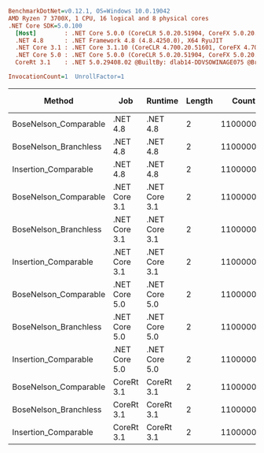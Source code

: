 ``` ini

BenchmarkDotNet=v0.12.1, OS=Windows 10.0.19042
AMD Ryzen 7 3700X, 1 CPU, 16 logical and 8 physical cores
.NET Core SDK=5.0.100
  [Host]        : .NET Core 5.0.0 (CoreCLR 5.0.20.51904, CoreFX 5.0.20.51904), X64 RyuJIT
  .NET 4.8      : .NET Framework 4.8 (4.8.4250.0), X64 RyuJIT
  .NET Core 3.1 : .NET Core 3.1.10 (CoreCLR 4.700.20.51601, CoreFX 4.700.20.51901), X64 RyuJIT
  .NET Core 5.0 : .NET Core 5.0.0 (CoreCLR 5.0.20.51904, CoreFX 5.0.20.51904), X64 RyuJIT
  CoreRt 3.1    : .NET 5.0.29408.02 @BuiltBy: dlab14-DDVSOWINAGE075 @Branch: master @Commit: 4ce1c21ac0d4d1a3b7f7a548214966f69ac9f199, X64 AOT

InvocationCount=1  UnrollFactor=1  

```
|                Method |           Job |       Runtime | Length |     Count |     Mean |   Error |  StdDev | Gen 0 | Gen 1 | Gen 2 | Allocated |
|---------------------- |-------------- |-------------- |------- |---------- |---------:|--------:|--------:|------:|------:|------:|----------:|
| BoseNelson_Comparable |      .NET 4.8 |      .NET 4.8 |      2 | 110000000 | 269.6 ms | 2.74 ms | 2.14 ms |     - |     - |     - |         - |
| BoseNelson_Branchless |      .NET 4.8 |      .NET 4.8 |      2 | 110000000 | 119.4 ms | 0.33 ms | 0.28 ms |     - |     - |     - |         - |
|  Insertion_Comparable |      .NET 4.8 |      .NET 4.8 |      2 | 110000000 | 494.6 ms | 2.05 ms | 1.82 ms |     - |     - |     - |         - |
| BoseNelson_Comparable | .NET Core 3.1 | .NET Core 3.1 |      2 | 110000000 | 270.2 ms | 0.86 ms | 0.81 ms |     - |     - |     - |    1384 B |
| BoseNelson_Branchless | .NET Core 3.1 | .NET Core 3.1 |      2 | 110000000 | 120.6 ms | 2.40 ms | 2.24 ms |     - |     - |     - |         - |
|  Insertion_Comparable | .NET Core 3.1 | .NET Core 3.1 |      2 | 110000000 | 439.2 ms | 1.37 ms | 1.22 ms |     - |     - |     - |    1336 B |
| BoseNelson_Comparable | .NET Core 5.0 | .NET Core 5.0 |      2 | 110000000 | 267.1 ms | 1.98 ms | 1.85 ms |     - |     - |     - |      48 B |
| BoseNelson_Branchless | .NET Core 5.0 | .NET Core 5.0 |      2 | 110000000 | 119.2 ms | 0.39 ms | 0.37 ms |     - |     - |     - |         - |
|  Insertion_Comparable | .NET Core 5.0 | .NET Core 5.0 |      2 | 110000000 | 430.8 ms | 3.51 ms | 2.93 ms |     - |     - |     - |         - |
| BoseNelson_Comparable |    CoreRt 3.1 |    CoreRt 3.1 |      2 | 110000000 | 262.8 ms | 3.38 ms | 2.82 ms |     - |     - |     - |         - |
| BoseNelson_Branchless |    CoreRt 3.1 |    CoreRt 3.1 |      2 | 110000000 | 120.2 ms | 0.54 ms | 0.45 ms |     - |     - |     - |         - |
|  Insertion_Comparable |    CoreRt 3.1 |    CoreRt 3.1 |      2 | 110000000 | 449.1 ms | 1.59 ms | 1.49 ms |     - |     - |     - |         - |
